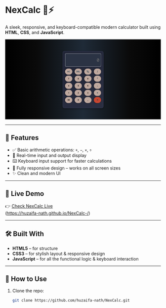 # NexCalc 🧮⚡  
A sleek, responsive, and keyboard-compatible modern calculator built using **HTML**, **CSS**, and **JavaScript**.

![NexCalc Screenshot](./assets/screenshot.png)

---

## 🚀 Features

- ✅ Basic arithmetic operations: `+`, `−`, `×`, `÷`
- 🎯 Real-time input and output display
- ⌨️ Keyboard input support for faster calculations
- 📱 Fully responsive design – works on all screen sizes
- ✨ Clean and modern UI

---

## 📸 Live Demo

👉 [Check NexCalc Live]()  
(https://huzaifa-nath.github.io/NexCalc-/)

---

## 🛠️ Built With

- **HTML5** – for structure  
- **CSS3** – for stylish layout & responsive design  
- **JavaScript** – for all the functional logic & keyboard interaction

---

## 📂 How to Use

1. Clone the repo:
   ```bash
   git clone https://github.com/huzaifa-nath/NexCalc.git
   

